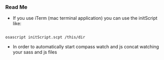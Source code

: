 ### Read Me

- If you use iTerm (mac terminal application) you can use the initScript like:

<code>
osascript initScript.scpt /this/dir
</code>

- In order to automatically start compass watch and js concat watching your sass and js files